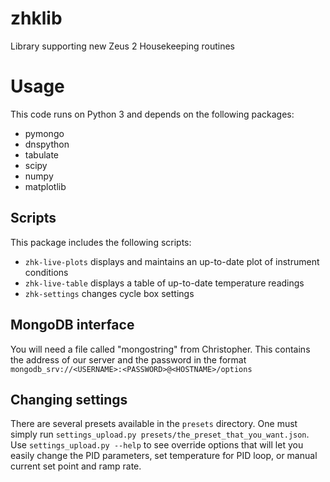 # zhklib
Library supporting new Zeus 2 Housekeeping routines

# Usage
This code runs on Python 3 and depends on the following packages:
* pymongo
* dnspython
* tabulate 
* scipy
* numpy
* matplotlib 

## Scripts
This package includes the following scripts: 

* `zhk-live-plots` displays and maintains an up-to-date plot of instrument conditions
* `zhk-live-table` displays a table of up-to-date temperature readings
* `zhk-settings` changes cycle box settings

## MongoDB interface 

You will need a file called "mongostring" from Christopher. This contains the address of our server and the password in the format `mongodb_srv://<USERNAME>:<PASSWORD>@<HOSTNAME>/options`


## Changing settings
There are several presets available in the `presets` directory. One must simply run `settings_upload.py presets/the_preset_that_you_want.json`. Use `settings_upload.py --help` to see override options that will let you easily change the PID parameters, set temperature for PID loop, or manual current set point and ramp rate.
